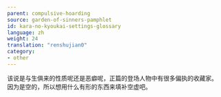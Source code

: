 ```yaml
---
parent: compulsive-hoarding
source: garden-of-sinners-pamphlet
id: kara-no-kyoukai-settings-glossary
language: zh
weight: 24
translation: "renshujian0"
category:
- other
---
```


该说是与生俱来的性质呢还是恶癖呢，正篇的登场人物中有很多偏执的收藏家。
因为是空的，所以想用什么有形的东西来填补空虚吧。
